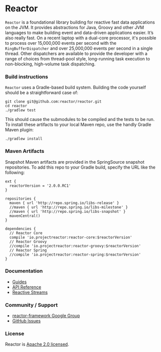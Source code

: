 # Reactor

`Reactor` is a foundational library building for reactive fast data applications on the JVM. It provides abstractions for Java, Groovy and other JVM languages to make building event and data-driven applications easier. It’s also really fast. On a recent laptop with a dual-core processor, it's possible to process over 15,000,000 events per second with the `RingBufferDispatcher` and over 25,000,000 events per second in a single thread. Other dispatchers are available to provide the developer with a range of choices from thread-pool style, long-running task execution to non-blocking, high-volume task dispatching.

### Build instructions

`Reactor` uses a Gradle-based build system. Building the code yourself should be a straightforward case of:

    git clone git@github.com:reactor/reactor.git
    cd reactor
    ./gradlew test

This should cause the submodules to be compiled and the tests to be run. To install these artifacts to your local Maven repo, use the handly Gradle Maven plugin:

    ./gradlew install

### Maven Artifacts

Snapshot Maven artifacts are provided in the SpringSource snapshot repositories. To add this repo to your Gradle build, specify the URL like the following:

    ext {
      reactorVersion = '2.0.0.RC1'
    }

    repositories {
      maven { url 'http://repo.spring.io/libs-release' }
      //maven { url 'http://repo.spring.io/libs-milestone' }
      //maven { url 'http://repo.spring.io/libs-snapshot' }
      mavenCentral()
    }

    dependencies {
      // Reactor Core
      compile 'io.projectreactor:reactor-core:$reactorVersion'
      // Reactor Groovy
      //compile 'io.projectreactor:reactor-groovy:$reactorVersion'
      // Reactor Spring
      //compile 'io.projectreactor:reactor-spring:$reactorVersion'
    }


### Documentation

* [Guides](https://github.com/reactor/reactor/wiki)
* [API Reference](http://reactor.github.io/docs/api/)
* [Reactive Streams](http://www.reactive-streams.org/)

### Community / Support

* [reactor-framework Google Group](https://groups.google.com/forum/?#!forum/reactor-framework)
* [GitHub Issues](https://github.com/reactor/reactor/issues)

### License

Reactor is [Apache 2.0 licensed](http://www.apache.org/licenses/LICENSE-2.0.html).
